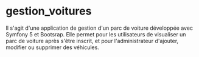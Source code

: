 # gestion_voitures
Il s'agit d'une application de gestion d'un parc de voiture développée avec Symfony 5 et Bootsrap.
Elle permet pour les utilisateurs de visualiser un parc de voiture après s'être inscrit, et pour l'administrateur d'ajouter, modifier ou supprimer des véhicules.
